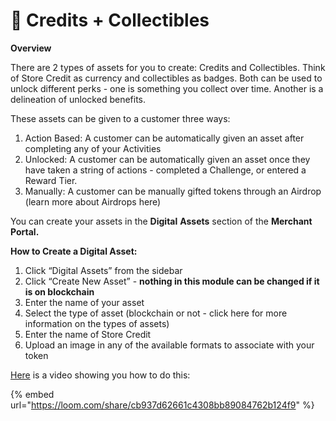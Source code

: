# 🍕 Credits + Collectibles

**Overview**

There are 2 types of assets for you to create: Credits and Collectibles. Think of Store Credit as currency and collectibles as badges. Both can be used to unlock different perks - one is something you collect over time. Another is a delineation of unlocked benefits.

These assets can be given to a customer three ways:

1. Action Based: A customer can be automatically given an asset after completing any of your Activities
2. Unlocked: A customer can be automatically given an asset once they have taken a string of actions - completed a Challenge, or entered a Reward Tier.
3. Manually: A customer can be manually gifted tokens through an Airdrop (learn more about Airdrops here)

You can create your assets in the **Digital** **Assets** section of the **Merchant Portal.**

**How to Create a Digital Asset:**

1. Click “Digital Assets” from the sidebar
2. Click “Create New Asset” - **nothing in this module can be changed if it is on blockchain**
3. Enter the name of your asset
4. Select the type of asset (blockchain or not - click here for more information on the types of assets)
5. Enter the name of Store Credit
6. Upload an image in any of the available formats to associate with your token

[Here](https://loom.com/share/cb937d62661c4308bb89084762b124f9) is a video showing you how to do this:

{% embed url="https://loom.com/share/cb937d62661c4308bb89084762b124f9" %}
